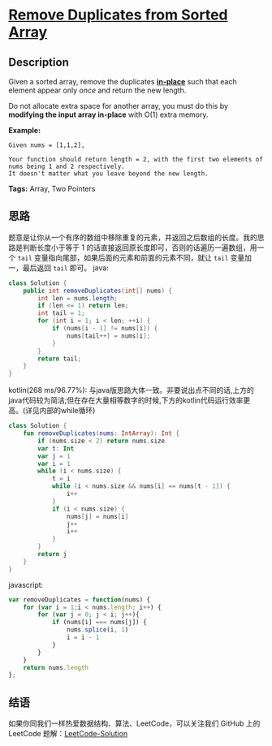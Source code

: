 # [Remove Duplicates from Sorted Array][title]

## Description

Given a sorted array, remove the duplicates [**in-place**](https://en.wikipedia.org/wiki/In-place_algorithm) such that each element appear only *once* and return the new length.

Do not allocate extra space for another array, you must do this by **modifying the input array in-place** with O(1) extra memory.

**Example:**

```
Given nums = [1,1,2],

Your function should return length = 2, with the first two elements of nums being 1 and 2 respectively.
It doesn't matter what you leave beyond the new length.
```

**Tags:** Array, Two Pointers


## 思路

题意是让你从一个有序的数组中移除重复的元素，并返回之后数组的长度。我的思路是判断长度小于等于 1 的话直接返回原长度即可，否则的话遍历一遍数组，用一个 `tail` 变量指向尾部，如果后面的元素和前面的元素不同，就让 `tail` 变量加一，最后返回 `tail` 即可。
java:
```java
class Solution {
    public int removeDuplicates(int[] nums) {
        int len = nums.length;
        if (len <= 1) return len;
        int tail = 1;
        for (int i = 1; i < len; ++i) {
            if (nums[i - 1] != nums[i]) {
                nums[tail++] = nums[i];
            }
        }
        return tail;
    }
}
```
kotlin(268 ms/96.77%):
与java版思路大体一致。非要说出点不同的话,上方的java代码较为简洁;但在存在大量相等数字的时候,下方的kotlin代码运行效率更高。(详见内部的while循环)
```kotlin
class Solution {
    fun removeDuplicates(nums: IntArray): Int {
        if (nums.size < 2) return nums.size
        var t: Int
        var j = 1
        var i = 1
        while (i < nums.size) {
            t = i
            while (i < nums.size && nums[i] == nums[t - 1]) {
                i++
            }
            if (i < nums.size) {
                nums[j] = nums[i]
                j++
                i++
            }
        }
        return j
    }
}
```
javascript:
```javascript
var removeDuplicates = function(nums) {
    for (var i = 1;i < nums.length; i++) {
        for (var j = 0; j < i; j++){
            if (nums[i] === nums[j]) {
                nums.splice(i, 1)
				i = i - 1
            }
        }
    }
    return nums.length
};
```


## 结语

如果你同我们一样热爱数据结构、算法、LeetCode，可以关注我们 GitHub 上的 LeetCode 题解：[LeetCode-Solution][ls]



[title]: https://leetcode.com/problems/remove-duplicates-from-sorted-array
[ls]: https://github.com/SDE603/LeetCode-Solution
